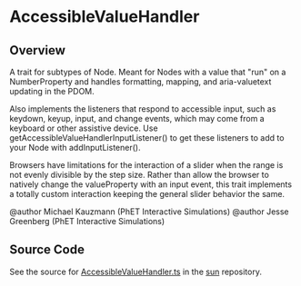 # AccessibleValueHandler

## Overview

A trait for subtypes of Node. Meant for Nodes with a value that "run" on a NumberProperty and handles formatting,
mapping, and aria-valuetext updating in the PDOM.

Also implements the listeners that respond to accessible input, such as keydown, keyup, input, and change
events, which may come from a keyboard or other assistive device. Use getAccessibleValueHandlerInputListener() to get
these listeners to add to your Node with addInputListener().

Browsers have limitations for the interaction of a slider when the range is not evenly divisible by the step size.
Rather than allow the browser to natively change the valueProperty with an input event, this trait implements a
totally custom interaction keeping the general slider behavior the same.

@author Michael Kauzmann (PhET Interactive Simulations)
@author Jesse Greenberg (PhET Interactive Simulations)



## Source Code

See the source for [AccessibleValueHandler.ts](https://github.com/phetsims/sun/blob/main/js/accessibility/AccessibleValueHandler.ts) in the [sun](https://github.com/phetsims/sun) repository.
